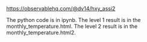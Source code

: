 https://observablehq.com/@dv14/hxy_assi2

The python code is in ipynb. The level 1 result is in the monthly_temperature.html. The level 2 result is in the monthly_temperature.html2. 
